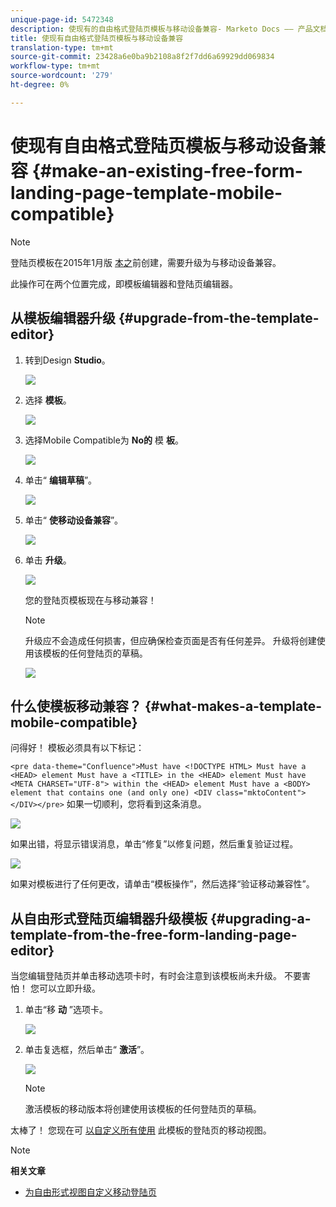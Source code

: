 ```yaml
---
unique-page-id: 5472348
description: 使现有的自由格式登陆页模板与移动设备兼容- Marketo Docs —— 产品文档
title: 使现有自由格式登陆页模板与移动设备兼容
translation-type: tm+mt
source-git-commit: 23428a6e0ba9b2108a8f2f7dd6a69929dd069834
workflow-type: tm+mt
source-wordcount: '279'
ht-degree: 0%

---
```



# 使现有自由格式登陆页模板与移动设备兼容 {#make-an-existing-free-form-landing-page-template-mobile-compatible}

>[!NOTE]
>
>登陆页模板在2015年1月版 [本之](../../../../release-notes/2015/release-notes-january-2015.md)前创建，需要升级为与移动设备兼容。

此操作可在两个位置完成，即模板编辑器和登陆页编辑器。

## 从模板编辑器升级 {#upgrade-from-the-template-editor}

1. 转到Design **Studio**。

   ![](assets/designstudio-1.png)

1. 选择 **模板**。

   ![](assets/image2015-1-22-20-3a20-3a2.png)

1. 选择Mobile Compatible为 **No的** 模 **板**。

   ![](assets/image2015-1-22-20-3a22-3a24.png)

1. 单击“ **编辑草稿**”。

   ![](assets/image2015-1-22-20-3a25-3a36.png)

1. 单击“ **使移动设备兼容**”。

   ![](assets/image2015-1-22-20-3a30-3a33.png)

1. 单击 **升级**。

   ![](assets/image2015-1-22-20-3a32-3a45.png)

   您的登陆页模板现在与移动兼容！

   >[!NOTE]
   >
   >升级应不会造成任何损害，但应确保检查页面是否有任何差异。 升级将创建使用该模板的任何登陆页的草稿。

   ![](assets/image2015-1-22-20-3a36-3a43.png)

## 什么使模板移动兼容？ {#what-makes-a-template-mobile-compatible}

问得好！ 模板必须具有以下标记：

`<pre data-theme="Confluence">Must have <!DOCTYPE HTML> Must have a <HEAD> element Must have a <TITLE> in the <HEAD> element Must have <META CHARSET="UTF-8"> within the <HEAD> element Must have a <BODY> element that contains one (and only one) <DIV class="mktoContent"></DIV></pre>`  如果一切顺利，您将看到这条消息。

![](assets/image2015-1-22-20-3a41-3a31.png)

如果出错，将显示错误消息，单击“修复”以修复问题，然后重复验证过程。

![](assets/image2015-1-22-20-3a43-3a20.png)

如果对模板进行了任何更改，请单击“模板操作”，然后选择“验证移动兼容性”。

## 从自由形式登陆页编辑器升级模板 {#upgrading-a-template-from-the-free-form-landing-page-editor}

当您编辑登陆页并单击移动选项卡时，有时会注意到该模板尚未升级。 不要害怕！ 您可以立即升级。

1. 单击“移 **动** ”选项卡。

   ![](assets/image2015-1-22-20-3a48-3a19.png)

1. 单击复选框，然后单击“ **激活**”。

   ![](assets/image2015-1-22-20-3a49-3a34.png)

   >[!NOTE]
   >
   >激活模板的移动版本将创建使用该模板的任何登陆页的草稿。

太棒了！ 您现在可 [以自定义所有使用](../../../../product-docs/demand-generation/landing-pages/free-form-landing-pages/customize-mobile-view-for-your-free-form-landing-page.md) 此模板的登陆页的移动视图。

>[!NOTE]
>
>**相关文章**
>
>* [为自由形式视图自定义移动登陆页](../../../../product-docs/demand-generation/landing-pages/free-form-landing-pages/customize-mobile-view-for-your-free-form-landing-page.md)

>



